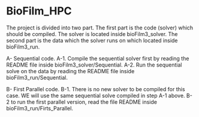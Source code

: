 # BioFilm_HPC

The project is divided into two part. The first part is the code (solver) which should be compiled. The solver is located inside bioFilm3_solver. The second part is the data which the solver runs on which located inside bioFilm3_run.

A- Sequential code.
A-1. Compile the sequential solver first by reading the README file inside bioFilm3_solver/Sequential.
A-2. Run the sequential solve on the data by reading the README file inside bioFilm3_run/Sequential.

B- First Parallel code.
B-1. There is no new solver to be compiled for this case. WE will use the same sequential solve compiled in step A-1 above.
B-2 to run the first parallel version, read the file README inside bioFilm3_run/Firts_Parallel.
